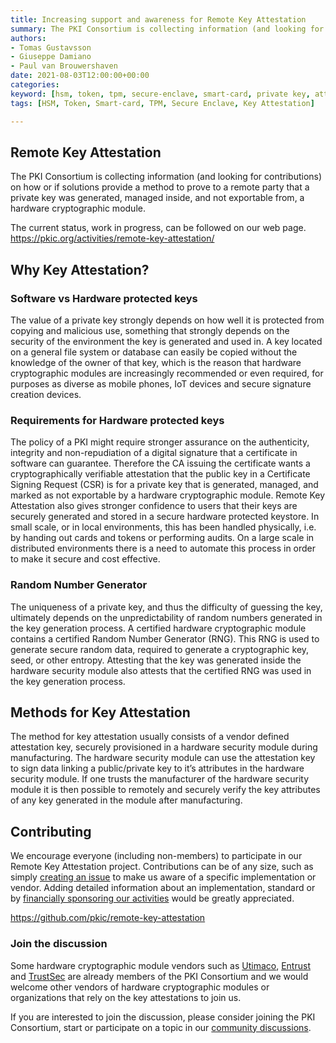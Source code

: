 ```yaml
---
title: Increasing support and awareness for Remote Key Attestation
summary: The PKI Consortium is collecting information (and looking for contributions) on how or if solutions provide a method to prove to a remote party that a private key was generated, managed inside, and not exportable from, a hardware cryptographic module.
authors: 
- Tomas Gustavsson
- Giuseppe Damiano
- Paul van Brouwershaven
date: 2021-08-03T12:00:00+00:00
categories:
keyword: [hsm, token, tpm, secure-enclave, smart-card, private key, attestation, pki, crypto]
tags: [HSM, Token, Smart-card, TPM, Secure Enclave, Key Attestation]

---
```


## Remote Key Attestation

The PKI Consortium is collecting information (and looking for contributions) on how or if solutions provide a method to prove to a remote party that a private key was generated, managed inside, and not exportable from, a hardware cryptographic module.

The current status, work in progress, can be followed on our web page.
https://pkic.org/activities/remote-key-attestation/


## Why Key Attestation?

### Software vs Hardware protected keys

The value of a private key strongly depends on how well it is protected from copying and malicious use, something that strongly depends on the security of the environment the key is generated and used in. A key located on a general file system or database can easily be copied without the knowledge of the owner of that key, which is the reason that hardware cryptographic modules are increasingly recommended or even required, for purposes as diverse as mobile phones, IoT devices and secure signature creation devices.

### Requirements for Hardware protected keys

The policy of a PKI might require stronger assurance on the authenticity, integrity and non-repudiation of a digital signature that a certificate in software can guarantee. Therefore the CA issuing the certificate wants a cryptographically verifiable attestation that the public key in a Certificate Signing Request (CSR) is for a private key that is generated, managed, and marked as not exportable by a hardware cryptographic module. Remote Key Attestation also gives stronger confidence to users that their keys are securely generated and stored in a secure hardware protected keystore. In small scale, or in local environments, this has been handled physically, i.e. by handing out cards and tokens or performing audits. On a large scale in distributed environments there is a need to automate this process in order to make it secure and cost effective.

### Random Number Generator

The uniqueness of a private key, and thus the difficulty of guessing the key, ultimately depends on the unpredictability of random numbers generated in the key generation process. A certified hardware cryptographic module contains a certified Random Number Generator (RNG). This RNG is used to generate secure random data, required to generate a cryptographic key, seed, or other entropy. Attesting that the key was generated inside the hardware security module also attests that the certified RNG was used in the key generation process.

## Methods for Key Attestation

The method for key attestation usually consists of a vendor defined attestation key, securely provisioned in a hardware security module during manufacturing. The hardware security module can use the attestation key to sign data linking a public/private key to it’s attributes in the hardware security module. If one trusts the manufacturer of the hardware security module it is then possible to remotely and securely verify the key attributes of any key generated in the module after manufacturing.

## Contributing

We encourage everyone (including non-members) to participate in our Remote Key Attestation project. Contributions can be of any size, such as simply [creating an issue](https://github.com/pkic/remote-key-attestation/issues) to make us aware of a specific implementation or vendor. Adding detailed information about an implementation, standard or by [financially sponsoring our activities](/sponsors/sponsor/) would be greatly appreciated.

https://github.com/pkic/remote-key-attestation 

### Join the discussion

Some hardware cryptographic module vendors such as [Utimaco](/members/utimaco/), [Entrust](/members/entrust/) and [TrustSec](/members/trustsec/) are already members of the PKI Consortium and we would welcome other vendors of hardware cryptographic modules or organizations that rely on the key attestations to join us.

If you are interested to join the discussion, please consider joining the PKI Consortium, start or participate on a topic in our [community discussions](/discussions/).
